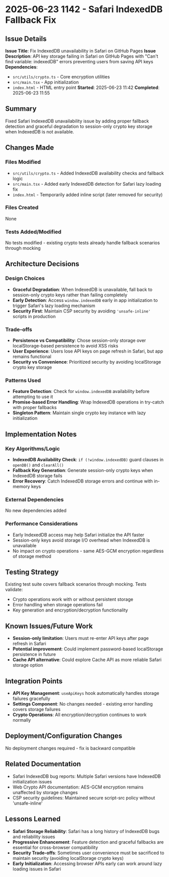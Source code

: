 # 2025-06-23 1142 - Safari IndexedDB Fallback Fix

## Issue Details
**Issue Title**: Fix IndexedDB unavailability in Safari on GitHub Pages
**Issue Description**: API key storage failing in Safari on GitHub Pages with "Can't find variable: indexedDB" errors preventing users from saving API keys
**Dependencies**: 
- `src/utils/crypto.ts` - Core encryption utilities
- `src/main.tsx` - App initialization
- `index.html` - HTML entry point
**Started**: 2025-06-23 11:42
**Completed**: 2025-06-23 11:55

## Summary
Fixed Safari IndexedDB unavailability issue by adding proper fallback detection and graceful degradation to session-only crypto key storage when IndexedDB is not available.

## Changes Made

### Files Modified
- `src/utils/crypto.ts` - Added IndexedDB availability checks and fallback logic
- `src/main.tsx` - Added early IndexedDB detection for Safari lazy loading fix
- `index.html` - Temporarily added inline script (later removed for security)

### Files Created
None

### Tests Added/Modified
No tests modified - existing crypto tests already handle fallback scenarios through mocking

## Architecture Decisions

### Design Choices
- **Graceful Degradation**: When IndexedDB is unavailable, fall back to session-only crypto keys rather than failing completely
- **Early Detection**: Access `window.indexedDB` early in app initialization to trigger Safari's lazy loading mechanism
- **Security First**: Maintain CSP security by avoiding `'unsafe-inline'` scripts in production

### Trade-offs
- **Persistence vs Compatibility**: Chose session-only storage over localStorage-based persistence to avoid XSS risks
- **User Experience**: Users lose API keys on page refresh in Safari, but app remains functional
- **Security vs Convenience**: Prioritized security by avoiding localStorage crypto key storage

### Patterns Used
- **Feature Detection**: Check for `window.indexedDB` availability before attempting to use it
- **Promise-based Error Handling**: Wrap IndexedDB operations in try-catch with proper fallbacks
- **Singleton Pattern**: Maintain single crypto key instance with lazy initialization

## Implementation Notes

### Key Algorithms/Logic
- **IndexedDB Availability Check**: `if (!window.indexedDB)` guard clauses in `openDB()` and `clearAll()`
- **Fallback Key Generation**: Generate session-only crypto keys when IndexedDB storage fails
- **Error Recovery**: Catch IndexedDB storage errors and continue with in-memory keys

### External Dependencies
No new dependencies added

### Performance Considerations
- Early IndexedDB access may help Safari initialize the API faster
- Session-only keys avoid storage I/O overhead when IndexedDB is unavailable
- No impact on crypto operations - same AES-GCM encryption regardless of storage method

## Testing Strategy
Existing test suite covers fallback scenarios through mocking. Tests validate:
- Crypto operations work with or without persistent storage
- Error handling when storage operations fail
- Key generation and encryption/decryption functionality

## Known Issues/Future Work
- **Session-only limitation**: Users must re-enter API keys after page refresh in Safari
- **Potential improvement**: Could implement password-based localStorage persistence in future
- **Cache API alternative**: Could explore Cache API as more reliable Safari storage option

## Integration Points
- **API Key Management**: `useApiKeys` hook automatically handles storage failures gracefully
- **Settings Component**: No changes needed - existing error handling covers storage failures
- **Crypto Operations**: All encryption/decryption continues to work normally

## Deployment/Configuration Changes
No deployment changes required - fix is backward compatible

## Related Documentation
- Safari IndexedDB bug reports: Multiple Safari versions have IndexedDB initialization issues
- Web Crypto API documentation: AES-GCM encryption remains unaffected by storage changes
- CSP security guidelines: Maintained secure script-src policy without 'unsafe-inline'

## Lessons Learned
- **Safari Storage Reliability**: Safari has a long history of IndexedDB bugs and reliability issues
- **Progressive Enhancement**: Feature detection and graceful fallbacks are essential for cross-browser compatibility
- **Security Trade-offs**: Sometimes user convenience must be sacrificed to maintain security (avoiding localStorage crypto keys)
- **Early Initialization**: Accessing browser APIs early can work around lazy loading issues in Safari